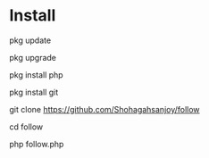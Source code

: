 # Install

pkg update

pkg upgrade

pkg install php

pkg install git 

git clone https://github.com/Shohagahsanjoy/follow

cd follow

php follow.php